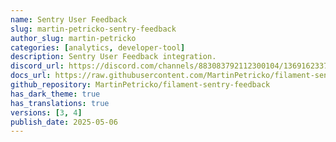 ```yaml
---
name: Sentry User Feedback
slug: martin-petricko-sentry-feedback
author_slug: martin-petricko
categories: [analytics, developer-tool]
description: Sentry User Feedback integration.
discord_url: https://discord.com/channels/883083792112300104/1369162337541423124
docs_url: https://raw.githubusercontent.com/MartinPetricko/filament-sentry-feedback/refs/heads/main/README.md
github_repository: MartinPetricko/filament-sentry-feedback
has_dark_theme: true
has_translations: true
versions: [3, 4]
publish_date: 2025-05-06
---
```

